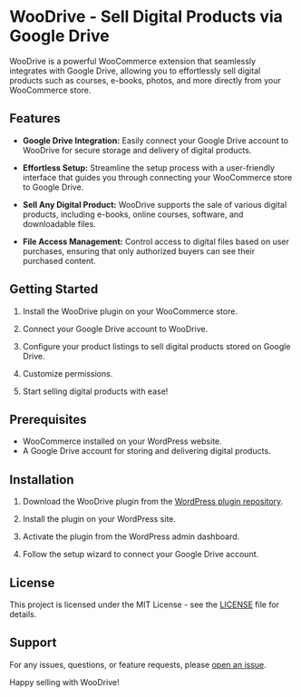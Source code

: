 # WooDrive - Sell Digital Products via Google Drive

WooDrive is a powerful WooCommerce extension that seamlessly integrates with Google Drive, allowing you to effortlessly sell digital products such as courses, e-books, photos, and more directly from your WooCommerce store.

## Features

- **Google Drive Integration:** Easily connect your Google Drive account to WooDrive for secure storage and delivery of digital products.

- **Effortless Setup:** Streamline the setup process with a user-friendly interface that guides you through connecting your WooCommerce store to Google Drive.

- **Sell Any Digital Product:** WooDrive supports the sale of various digital products, including e-books, online courses, software, and downloadable files.

- **File Access Management:** Control access to digital files based on user purchases, ensuring that only authorized buyers can see their purchased content.

## Getting Started

1. Install the WooDrive plugin on your WooCommerce store.

2. Connect your Google Drive account to WooDrive.

3. Configure your product listings to sell digital products stored on Google Drive.

4. Customize permissions.

5. Start selling digital products with ease!

## Prerequisites

- WooCommerce installed on your WordPress website.
- A Google Drive account for storing and delivering digital products.

## Installation

1. Download the WooDrive plugin from the [WordPress plugin repository](https://wordpress.org/plugins/woodrive/).

2. Install the plugin on your WordPress site.

3. Activate the plugin from the WordPress admin dashboard.

4. Follow the setup wizard to connect your Google Drive account.


## License

This project is licensed under the MIT License - see the [LICENSE](LICENSE) file for details.

## Support

For any issues, questions, or feature requests, please [open an issue](https://github.com/your-repo/issues).

Happy selling with WooDrive!
